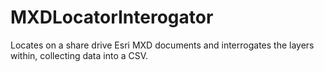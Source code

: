 # MXDLocatorInterogator
Locates on a share drive Esri MXD documents and interrogates the layers within, collecting data into a CSV.
